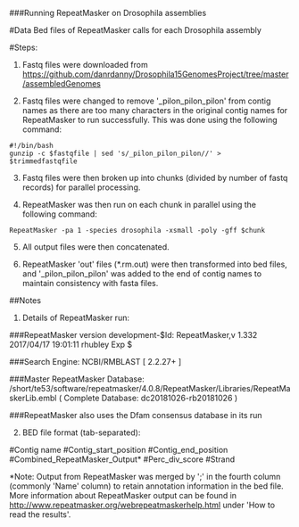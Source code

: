 ###Running RepeatMasker on Drosophila assemblies

#Data
Bed files of RepeatMasker calls for each Drosophila assembly

#Steps:

1. Fastq files were downloaded from https://github.com/danrdanny/Drosophila15GenomesProject/tree/master/assembledGenomes

2. Fastq files were changed to remove '_pilon_pilon_pilon' from contig names as there are too many characters in the original contig names for RepeatMasker to run successfully.
This was done using the following command:
```
#!/bin/bash
gunzip -c $fastqfile | sed 's/_pilon_pilon_pilon//' > $trimmedfastqfile
```

3. Fastq files were then broken up into chunks (divided by number of fastq records) for parallel processing.

4. RepeatMasker was then run on each chunk in parallel using the following command:
```
RepeatMasker -pa 1 -species drosophila -xsmall -poly -gff $chunk
```

5. All output files were then concatenated.

6. RepeatMasker 'out' files (*.rm.out) were then transformed into bed files, and '_pilon_pilon_pilon' was added to the end of contig names to maintain consistency with fasta files.

##Notes

1. Details of RepeatMasker run:

###RepeatMasker version development-$Id: RepeatMasker,v 1.332 2017/04/17 19:01:11 rhubley Exp $

###Search Engine: NCBI/RMBLAST [ 2.2.27+ ]

###Master RepeatMasker Database: /short/te53/software/repeatmasker/4.0.8/RepeatMasker/Libraries/RepeatMaskerLib.embl ( Complete Database: dc20181026-rb20181026 )

###RepeatMasker also uses the Dfam consensus database in its run

2. BED file format (tab-separated):

#Contig name  #Contig_start_position  #Contig_end_position  #Combined_RepeatMasker_Output*  #Perc_div_score  #Strand

*Note: Output from RepeatMasker was merged by ';' in the fourth column (commonly 'Name' column) to retain annotation information in the bed file. 
 	More information about RepeatMasker output can be found in http://www.repeatmasker.org/webrepeatmaskerhelp.html under 'How to read the results'.
